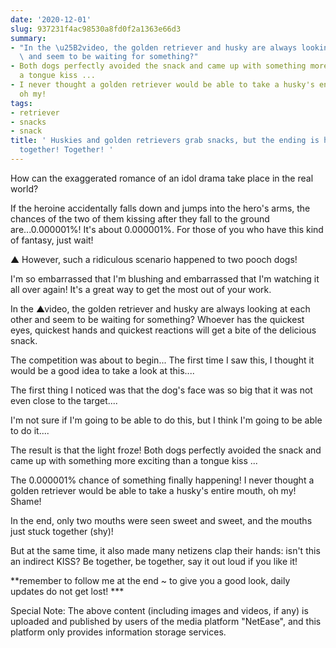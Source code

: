 ```yaml
---
date: '2020-12-01'
slug: 937231f4ac98530a8fd0f2a1363e66d3
summary:
- "In the \u25B2video, the golden retriever and husky are always looking at each other\
  \ and seem to be waiting for something?"
- Both dogs perfectly avoided the snack and came up with something more exciting than
  a tongue kiss ...
- I never thought a golden retriever would be able to take a husky's entire mouth,
  oh my!
tags:
- retriever
- snacks
- snack
title: ' Huskies and golden retrievers grab snacks, but the ending is hilarious! Netizens:
  together! Together! '
---
```


 How can the exaggerated romance of an idol drama take place in the real world?

If the heroine accidentally falls down and jumps into the hero's arms, the chances of the two of them kissing after they fall to the ground are...0.000001%! It's about 0.000001%. For those of you who have this kind of fantasy, just wait!

▲ However, such a ridiculous scenario happened to two pooch dogs!

I'm so embarrassed that I'm blushing and embarrassed that I'm watching it all over again! It's a great way to get the most out of your work.

In the ▲video, the golden retriever and husky are always looking at each other and seem to be waiting for something? Whoever has the quickest eyes, quickest hands and quickest reactions will get a bite of the delicious snack.

The competition was about to begin... The first time I saw this, I thought it would be a good idea to take a look at this....

The first thing I noticed was that the dog's face was so big that it was not even close to the target....

I'm not sure if I'm going to be able to do this, but I think I'm going to be able to do it....

The result is that the light froze! Both dogs perfectly avoided the snack and came up with something more exciting than a tongue kiss ...

The 0.000001% chance of something finally happening! I never thought a golden retriever would be able to take a husky's entire mouth, oh my! Shame!

In the end, only two mouths were seen sweet and sweet, and the mouths just stuck together (shy)!

But at the same time, it also made many netizens clap their hands: isn't this an indirect KISS? Be together, be together, say it out loud if you like it!

 **remember to follow me at the end ~ to give you a good look, daily updates do not get lost! ***

Special Note: The above content (including images and videos, if any) is uploaded and published by users of the media platform "NetEase", and this platform only provides information storage services.

 
        
